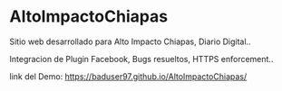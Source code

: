 # AltoImpactoChiapas
Sitio web desarrollado para Alto Impacto Chiapas, Diario Digital..

Integracion de Plugin Facebook, Bugs resueltos, HTTPS enforcement..


link del Demo:  https://baduser97.github.io/AltoImpactoChiapas/


